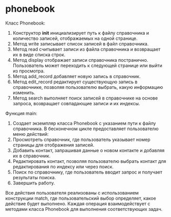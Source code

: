 # phonebook

Класс Phonebook:

1. Конструктор __init__ инициализирует путь к файлу справочника и количество записей, отображаемых на одной странице.
2. Метод write записывает список записей в файл справочника.
3. Метод read считывает записи из файла справочника и возвращает их в виде списка строк.
4. Метод display отображает записи справочника постранично. Пользователь может переходить к следующей странице или выйти из просмотра.
5. Метод add_record добавляет новую запись в справочник.
6. Метод edit_record редактирует существующую запись в справочнике, позволяя пользователю выбрать, какую информацию изменить.
7. Метод search выполняет поиск записей в справочнике на основе запроса, возвращает совпадающие записи и их индексы.

Функция main:

1. Создает экземпляр класса Phonebook с указанием пути к файлу справочника.
В бесконечном цикле предоставляет пользователю меню действий:
1. Просмотреть справочник, где пользователь указывает номер страницы для отображения записей.
2. Добавить контакт, запрашивая данные о новом контакте и добавляя их в справочник.
3. Редактировать контакт, позволяя пользователю выбрать контакт для редактирования по индексу или через поиск.
4. Поиск по справочнику, где пользователь вводит запрос и получает результаты поиска.
5. Завершить работу.

Все действия пользователя реализованы с использованием конструкции match, где пользовательский выбор определяет, какое действие будет выполнено. Каждая операция взаимодействует с методами класса Phonebook для выполнения соответствующих задач.
